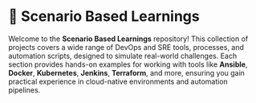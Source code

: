 # 🚀 Scenario Based Learnings

Welcome to the **Scenario Based Learnings** repository! This collection of projects covers a wide range of DevOps and SRE tools, processes, and automation scripts, designed to simulate real-world challenges. Each section provides hands-on examples for working with tools like **Ansible**, **Docker**, **Kubernetes**, **Jenkins**, **Terraform**, and more, ensuring you gain practical experience in cloud-native environments and automation pipelines.

<!-- ## 📑 Table of Contents

- [📜 Ansible Playbook](#ansible-playbook)
- [🐳 Docker](#docker)
- [🔄 GitOps with ArgoCD](#gitops-with-argocd)
- [🔧 Jenkins Pipelines](#jenkins-pipelines)
- [☸️ Kubernetes Deployments](#kubernetes-deployments)
- [🎯 Helm Charts](#helm-charts)
- [🖥️ Shell Scripts](#shell-scripts)
- [🌍 Terraform](#terraform)
- [⚡ AWS Lambda Triggers](#aws-lambda-triggers)
- [🐍 Python Automation Ideas](#python-automation-ideas)
- [🤝 Contributing](#contributing)
- [📄 License](#license)

## 📜 Ansible Playbook

This section contains various playbooks and roles for automating infrastructure configurations using **Ansible**. Each playbook showcases different real-world scenarios, ranging from system provisioning to complex application deployments.

- **Path:** `Ansible_Scenarios_Role_Based/`

## 🐳 Docker

The Docker section includes multiple **Dockerfiles** and best practices for containerizing applications. These examples guide you through building, running, and optimizing containers for development and production environments.

- **Path:** `Dockerfiles/`

## 🔄 GitOps with ArgoCD

Implementing **GitOps** using **ArgoCD** to automate Kubernetes deployment and management. These examples help you configure ArgoCD and apply GitOps principles in managing K8s resources.

- **Path:** `Gitops_Argocd/`

## 🔧 Jenkins Pipelines

A collection of **Jenkins Pipelines** that demonstrate continuous integration and continuous delivery (CI/CD) workflows. These pipelines are designed to integrate with various tools like Docker, Maven, and SonarQube, ensuring high code quality and streamlined deployment.

- **Path:** `JenkinsPipeline/`

## ☸️ Kubernetes Deployments

The Kubernetes section contains YAML files for deploying applications to **Kubernetes clusters**, along with networking and scaling configurations. The files cover both manual deployments and Helm-based installations.

- **Path:** `K8s_Deploy/`

## 🎯 Helm Charts

A set of multi-pod **Helm Charts** designed to manage complex Kubernetes applications efficiently. These Helm scenarios provide real-world chart configuration, packaging, and deployment.

- **Path:** `Multi-Pod-Helm-Chart/`

## 🖥️ Shell Scripts

A collection of shell scripts that are useful for automating security checks, resource cleanups, and other operational tasks. These scripts help maintain infrastructure reliability and security.

- **Path:** `Shell Scripts/`

## 🌍 Terraform

Examples of **Terraform** code for infrastructure provisioning and application deployment in cloud environments. The Terraform code manages both simple and complex environments, ensuring infrastructure as code (IaC) best practices.

- **Path:** `Terraform/`

## ⚡ AWS Lambda Triggers

Code examples for setting up **AWS Lambda** triggers to automate various cloud-based tasks. This section showcases how serverless architecture can be integrated into existing cloud solutions.

- **Path:** `lamda-triggers/`

## 🐍 Python Automation Ideas

This section includes Python scripts for automating repetitive tasks in DevOps and SRE workflows. The automation ideas range from infrastructure monitoring to dynamic resource scaling.

- **Path:** `python automation ideas/`

## 🤝 Contributing

Contributions are welcome! If you want to add your scenarios or enhance existing ones, feel free to submit a pull request. Please ensure your code follows the repository's guidelines. -->